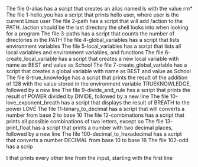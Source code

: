 The file 0-alias has a script that creates an alias named ls with the value rm*
The file 1-hello_you has a script that prints hello user, where user is the current Linux user
The file 2-path has a script that will add /action to the PATH. /action should be the last directory the shell looks into when looking for a program
The file 3-paths has a script that counts the number of directories in the PATH
 The file 4-global_variables has a script that  lists environment variables
The file 5-local_variables  has a script that lists all local variables and environment variables, and functions
The file 6-create_local_variable has a script that creates a new local variable with name as BEST and value as School
The file 7-create_global_variable has a script that creates a global variable with name as BEST and value as School
The file 8-true_knowledge has a script that prints the result of the addition of 128 with the value stored in the environment variable TRUEKNOWLEDGE, followed by a new line
The file 9-divide_and_rule has a script that prints the result of POWER divided by DIVIDE, followed by a new line
The file 10-love_exponent_breath has a script that displays the result of BREATH to the power LOVE
The file 11-binary_to_decimal has a script that will converts a number from base 2 to base 10
The file 12-combinations has a script that prints all possible combinations of two letters, except oo
The file 13-print_float has a script that prints a number with two decimal places, followed by a new line
The file 100-decimal_to_hexadecimal has a script that  converts a number DECIMAL from base 10 to base 16
The file 102-odd has a scrip

t that prints every other line from the input, starting with the first line

